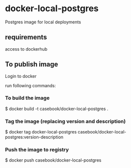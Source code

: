 # docker-local-postgres
Postgres image for local deployments

## requirements
access to dockerhub

## To publish image

Login to docker

run following commands:
### To build the image
$ docker build -t casebook/docker-local-postgres .

### Tag the image (replacing version and description)
$ docker tag docker-local-postgres casebook/docker-local-postgres:version-description

### Push the image to registry
$ docker push casebook/docker-local-postgres

